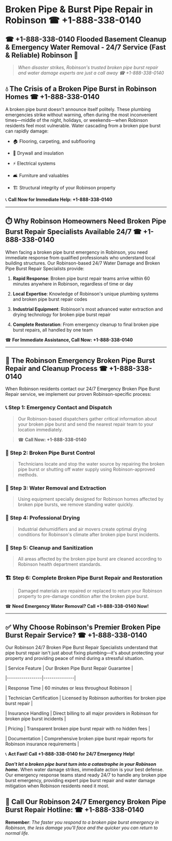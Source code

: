 # Broken Pipe & Burst Pipe Repair in Robinson ☎ +1-888-338-0140  
## ☎ +1-888-338-0140 Flooded Basement Cleanup & Emergency Water Removal - 24/7 Service (Fast & Reliable) Robinson 🚨  

> *When disaster strikes, Robinson's trusted broken pipe burst repair and water damage experts are just a call away ☎ +1-888-338-0140*  

## 💧 The Crisis of a Broken Pipe Burst in Robinson Homes ☎ +1-888-338-0140  

A broken pipe burst doesn't announce itself politely. These plumbing emergencies strike without warning, often during the most inconvenient times—middle of the night, holidays, or weekends—when Robinson residents feel most vulnerable. Water cascading from a broken pipe burst can rapidly damage:  

* 🏠 Flooring, carpeting, and subflooring  
* 🧱 Drywall and insulation  
* ⚡ Electrical systems  
* 🛋️ Furniture and valuables  
* 🏗️ Structural integrity of your Robinson property  

📞 **Call Now for Immediate Help: +1-888-338-0140**  

---  

## ⏱️ Why Robinson Homeowners Need Broken Pipe Burst Repair Specialists Available 24/7 ☎ +1-888-338-0140  

When facing a broken pipe burst emergency in Robinson, you need immediate response from qualified professionals who understand local building structures. Our Robinson-based 24/7 Water Damage and Broken Pipe Burst Repair Specialists provide:  

1. **Rapid Response**: Broken pipe burst repair teams arrive within 60 minutes anywhere in Robinson, regardless of time or day  
2. **Local Expertise**: Knowledge of Robinson's unique plumbing systems and broken pipe burst repair codes  
3. **Industrial Equipment**: Robinson's most advanced water extraction and drying technology for broken pipe burst repair  
4. **Complete Restoration**: From emergency cleanup to final broken pipe burst repairs, all handled by one team  

☎ **For Immediate Assistance, Call Now: +1-888-338-0140**  

---  

## 🔧 The Robinson Emergency Broken Pipe Burst Repair and Cleanup Process ☎ +1-888-338-0140  

When Robinson residents contact our 24/7 Emergency Broken Pipe Burst Repair service, we implement our proven Robinson-specific process:  

### 📞 Step 1: Emergency Contact and Dispatch  
> Our Robinson-based dispatchers gather critical information about your broken pipe burst and send the nearest repair team to your location immediately.  
> ☎ **Call Now: +1-888-338-0140**  

### 🚿 Step 2: Broken Pipe Burst Control  
> Technicians locate and stop the water source by repairing the broken pipe burst or shutting off water supply using Robinson-approved methods.  

### 🌊 Step 3: Water Removal and Extraction  
> Using equipment specially designed for Robinson homes affected by broken pipe bursts, we remove standing water quickly.  

### 💨 Step 4: Professional Drying  
> Industrial dehumidifiers and air movers create optimal drying conditions for Robinson's climate after broken pipe burst incidents.  

### 🧼 Step 5: Cleanup and Sanitization  
> All areas affected by the broken pipe burst are cleaned according to Robinson health department standards.  

### 🏗️ Step 6: Complete Broken Pipe Burst Repair and Restoration  
> Damaged materials are repaired or replaced to return your Robinson property to pre-damage condition after the broken pipe burst.  

☎ **Need Emergency Water Removal? Call +1-888-338-0140 Now!**  

---  

## ✅ Why Choose Robinson's Premier Broken Pipe Burst Repair Service? ☎ +1-888-338-0140  

Our Robinson 24/7 Broken Pipe Burst Repair Specialists understand that pipe burst repair isn't just about fixing plumbing—it's about protecting your property and providing peace of mind during a stressful situation.  

| Service Feature | Our Broken Pipe Burst Repair Guarantee |  
|-----------------|---------------|  
| Response Time | 60 minutes or less throughout Robinson |  
| Technician Certification | Licensed by Robinson authorities for broken pipe burst repair |  
| Insurance Handling | Direct billing to all major providers in Robinson for broken pipe burst incidents |  
| Pricing | Transparent broken pipe burst repair with no hidden fees |  
| Documentation | Comprehensive broken pipe burst repair reports for Robinson insurance requirements |  

📞 **Act Fast! Call +1-888-338-0140 for 24/7 Emergency Help!**  

***Don't let a broken pipe burst turn into a catastrophe in your Robinson home.*** When water damage strikes, immediate action is your best defense. Our emergency response teams stand ready 24/7 to handle any broken pipe burst emergency, providing expert pipe burst repair and water damage mitigation when Robinson residents need it most.  

## 📱 Call Our Robinson 24/7 Emergency Broken Pipe Burst Repair Hotline: ☎ +1-888-338-0140  

**Remember**: *The faster you respond to a broken pipe burst emergency in Robinson, the less damage you'll face and the quicker you can return to normal life.*